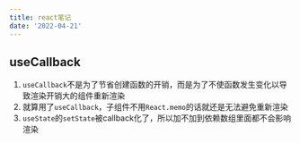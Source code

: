 ```yaml
---
title: react笔记
date: '2022-04-21'
---
```


## useCallback
1. ```useCallback```不是为了节省创建函数的开销，而是为了不使函数发生变化以导致渲染开销大的组件重新渲染
2. 就算用了```useCallback```，子组件不用```React.memo```的话就还是无法避免重新渲染
3. ```useState```的```setState```被callback化了，所以加不加到依赖数组里面都不会影响渲染
